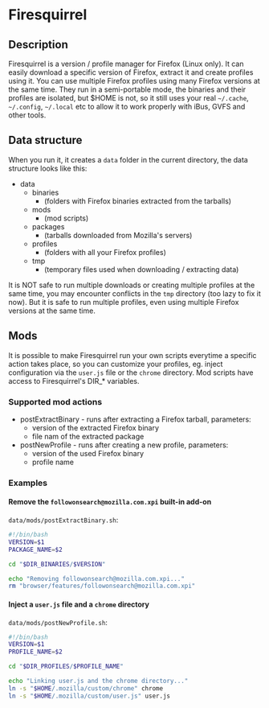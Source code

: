 # Firesquirrel

## Description

Firesquirrel is a version / profile manager for Firefox (Linux only). It can
easily download a specific version of Firefox, extract it and create profiles
using it. You can use multiple Firefox profiles using many Firefox versions at
the same time. They run in a semi-portable mode, the binaries and their profiles
are isolated, but $HOME is not, so it still uses your real `~/.cache`,
`~/.config`, `~/.local` etc to allow it to work properly with iBus, GVFS and
other tools.

## Data structure

When you run it, it creates a `data` folder in the current directory, the data
structure looks like this:

- data
	- binaries
		- (folders with Firefox binaries extracted from the tarballs)
	- mods
		- (mod scripts)
	- packages
		- (tarballs downloaded from Mozilla's servers)
	- profiles
		- (folders with all your Firefox profiles)
	- tmp
		- (temporary files used when downloading / extracting data)

It is NOT safe to run multiple downloads or creating multiple profiles at the
same time, you may encounter conflicts in the `tmp` directory (too lazy to fix
it now). But it is safe to run multiple profiles, even using multiple Firefox
versions at the same time.

## Mods

It is possible to make Firesquirrel run your own scripts everytime a specific
action takes place, so you can customize your profiles, eg. inject configuration
via the `user.js` file or the `chrome` directory. Mod scripts have access to
Firesquirrel's DIR_* variables.

### Supported mod actions

- postExtractBinary - runs after extracting a Firefox tarball, parameters:
	- version of the extracted Firefox binary
	- file nam of the extracted package
- postNewProfile - runs after creating a new profile, parameters:
	- version of the used Firefox binary
	- profile name

### Examples

#### Remove the `followonsearch@mozilla.com.xpi` built-in add-on

`data/mods/postExtractBinary.sh`:

```sh
#!/bin/bash
VERSION=$1
PACKAGE_NAME=$2

cd "$DIR_BINARIES/$VERSION"

echo "Removing followonsearch@mozilla.com.xpi..."
rm "browser/features/followonsearch@mozilla.com.xpi"
```

#### Inject a `user.js` file and a `chrome` directory

`data/mods/postNewProfile.sh`:

```sh
#!/bin/bash
VERSION=$1
PROFILE_NAME=$2

cd "$DIR_PROFILES/$PROFILE_NAME"

echo "Linking user.js and the chrome directory..."
ln -s "$HOME/.mozilla/custom/chrome" chrome
ln -s "$HOME/.mozilla/custom/user.js" user.js
```
